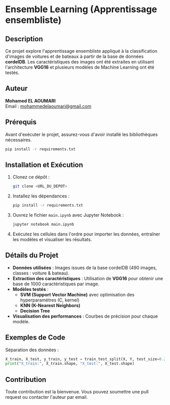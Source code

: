 # Ensemble Learning (Apprentissage ensembliste)

## Description
Ce projet explore l'apprentissage ensembliste appliqué à la classification d'images de voitures et de bateaux à partir de la base de données **cordelDB**. Les caractéristiques des images ont été extraites en utilisant l'architecture **VGG16** et plusieurs modèles de Machine Learning ont été testés.

## Auteur
**Mohamed EL AOUMARI**  
Email : mohammedelaoumari@gmail.com

## Prérequis
Avant d'exécuter le projet, assurez-vous d'avoir installé les bibliothèques nécessaires.

```bash
pip install -r requirements.txt
```

## Installation et Exécution
1. Clonez ce dépôt :
   ```bash
   git clone <URL_DU_DEPOT>
   ```
2. Installez les dépendances :
   ```bash
   pip install -r requirements.txt
   ```
3. Ouvrez le fichier `main.ipynb` avec Jupyter Notebook :
   ```bash
   jupyter notebook main.ipynb
   ```
4. Exécutez les cellules dans l'ordre pour importer les données, entraîner les modèles et visualiser les résultats.

## Détails du Projet
- **Données utilisées** : Images issues de la base cordelDB (490 images, classes : voiture & bateau).
- **Extraction des caractéristiques** : Utilisation de **VGG16** pour obtenir une base de 1000 caractéristiques par image.
- **Modèles testés** :
  - **SVM (Support Vector Machine)** avec optimisation des hyperparamètres (C, kernel)
  - **KNN (K-Nearest Neighbors)**
  - **Decision Tree**
- **Visualisation des performances** : Courbes de précision pour chaque modèle.

## Exemples de Code
Séparation des données :
```python
X_train, X_test, y_train, y_test = train_test_split(X, Y, test_size=0.2, random_state=42)
print("X_train:", X_train.shape, "X_test:", X_test.shape)
```


## Contribution
Toute contribution est la bienvenue. Vous pouvez soumettre une pull request ou contacter l'auteur par email.
